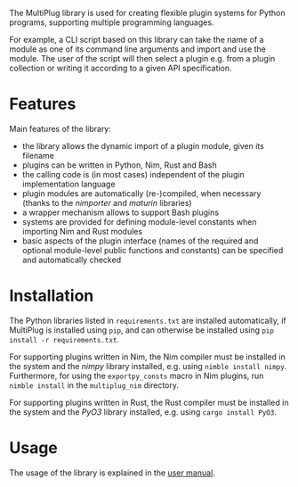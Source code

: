 The MultiPlug library is used for creating flexible plugin systems
for Python programs, supporting multiple programming languages.

For example, a CLI script based on this library can take the name of
a module as one of its command line arguments and import and use the module.
The user of the script will then select a plugin e.g. from a plugin collection
or writing it according to a given API specification.

# Features

Main features of the library:
- the library allows the dynamic import of a plugin module, given its filename
- plugins can be written in Python, Nim, Rust and Bash
- the calling code is (in most cases) independent of the plugin
  implementation language
- plugin modules are automatically (re-)compiled, when necessary
  (thanks to the _nimporter_ and _maturin_ libraries)
- a wrapper mechanism allows to support Bash plugins
- systems are provided for defining module-level constants when importing
  Nim and Rust modules
- basic aspects of the plugin interface (names of the required and optional
  module-level public functions and constants) can be specified and
  automatically checked

# Installation

The Python libraries listed in ``requirements.txt`` are installed automatically,
if MultiPlug is installed using ``pip``, and can otherwise be installed using
``pip install -r requirements.txt``.

For supporting plugins written in Nim, the Nim compiler must be installed in the
system and the _nimpy_ library installed, e.g. using ``nimble install nimpy``.
Furthermore, for using the ``exportpy_consts`` macro in Nim plugins,
run ``nimble install`` in the ``multiplug_nim`` directory.

For supporting plugins written in Rust, the Rust compiler must be installed in
the system and the _PyO3_ library installed, e.g. using ``cargo install PyO3``.

# Usage

The usage of the library is explained in the
 [user manual](https://github.com/ggonnella/multiplug/blob/main/docs/usage.md).
